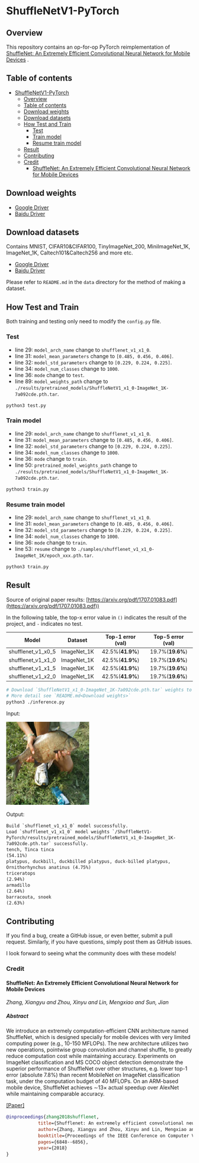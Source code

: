 # ShuffleNetV1-PyTorch

## Overview

This repository contains an op-for-op PyTorch reimplementation
of [ShuffleNet: An Extremely Efficient Convolutional Neural Network for Mobile Devices](https://arxiv.org/pdf/1707.01083.pdf)
.

## Table of contents

- [ShuffleNetV1-PyTorch](#shufflenetv1-pytorch)
    - [Overview](#overview)
    - [Table of contents](#table-of-contents)
    - [Download weights](#download-weights)
    - [Download datasets](#download-datasets)
    - [How Test and Train](#how-test-and-train)
        - [Test](#test)
        - [Train model](#train-model)
        - [Resume train model](#resume-train-model)
    - [Result](#result)
    - [Contributing](#contributing)
    - [Credit](#credit)
        - [ShuffleNet: An Extremely Efficient Convolutional Neural Network for Mobile Devices](#shufflenet-an-extremely-efficient-convolutional-neural-network-for-mobile-devices)

## Download weights

- [Google Driver](https://drive.google.com/drive/folders/17ju2HN7Y6pyPK2CC_AqnAfTOe9_3hCQ8?usp=sharing)
- [Baidu Driver](https://pan.baidu.com/s/1yNs4rqIb004-NKEdKBJtYg?pwd=llot)

## Download datasets

Contains MNIST, CIFAR10&CIFAR100, TinyImageNet_200, MiniImageNet_1K, ImageNet_1K, Caltech101&Caltech256 and more etc.

- [Google Driver](https://drive.google.com/drive/folders/1f-NSpZc07Qlzhgi6EbBEI1wTkN1MxPbQ?usp=sharing)
- [Baidu Driver](https://pan.baidu.com/s/1arNM38vhDT7p4jKeD4sqwA?pwd=llot)

Please refer to `README.md` in the `data` directory for the method of making a dataset.

## How Test and Train

Both training and testing only need to modify the `config.py` file.

### Test

- line 29: `model_arch_name` change to `shufflenet_v1_x1_0`.
- line 31: `model_mean_parameters` change to `[0.485, 0.456, 0.406]`.
- line 32: `model_std_parameters` change to `[0.229, 0.224, 0.225]`.
- line 34: `model_num_classes` change to `1000`.
- line 36: `mode` change to `test`.
- line 89: `model_weights_path` change to `./results/pretrained_models/ShuffleNetV1_x1_0-ImageNet_1K-7a092cde.pth.tar`.

```bash
python3 test.py
```

### Train model

- line 29: `model_arch_name` change to `shufflenet_v1_x1_0`.
- line 31: `model_mean_parameters` change to `[0.485, 0.456, 0.406]`.
- line 32: `model_std_parameters` change to `[0.229, 0.224, 0.225]`.
- line 34: `model_num_classes` change to `1000`.
- line 36: `mode` change to `train`.
- line 50: `pretrained_model_weights_path` change
  to `./results/pretrained_models/ShuffleNetV1_x1_0-ImageNet_1K-7a092cde.pth.tar`.

```bash
python3 train.py
```

### Resume train model

- line 29: `model_arch_name` change to `shufflenet_v1_x1_0`.
- line 31: `model_mean_parameters` change to `[0.485, 0.456, 0.406]`.
- line 32: `model_std_parameters` change to `[0.229, 0.224, 0.225]`.
- line 34: `model_num_classes` change to `1000`.
- line 36: `mode` change to `train`.
- line 53: `resume` change to `./samples/shufflenet_v1_x1_0-ImageNet_1K/epoch_xxx.pth.tar`.

```bash
python3 train.py
```

## Result

Source of original paper results: [https://arxiv.org/pdf/1707.01083.pdf](https://arxiv.org/pdf/1707.01083.pdf))

In the following table, the top-x error value in `()` indicates the result of the project, and `-` indicates no test.

|       Model        |   Dataset   | Top-1 error (val) | Top-5 error (val) |
|:------------------:|:-----------:|:-----------------:|:-----------------:|
| shufflenet_v1_x0_5 | ImageNet_1K | 42.5%(**41.9%**)  | 19.7%(**19.6%**)  |
| shufflenet_v1_x1_0 | ImageNet_1K | 42.5%(**41.9%**)  | 19.7%(**19.6%**)  |
| shufflenet_v1_x1_5 | ImageNet_1K | 42.5%(**41.9%**)  | 19.7%(**19.6%**)  |
| shufflenet_v1_x2_0 | ImageNet_1K | 42.5%(**41.9%**)  | 19.7%(**19.6%**)  |

```bash
# Download `ShuffleNetV1_x1_0-ImageNet_1K-7a092cde.pth.tar` weights to `./results/pretrained_models`
# More detail see `README.md<Download weights>`
python3 ./inference.py 
```

Input:

<span align="center"><img width="224" height="224" src="figure/n01440764_36.JPEG"/></span>

Output:

```text
Build `shufflenet_v1_x1_0` model successfully.
Load `shufflenet_v1_x1_0` model weights `/ShuffleNetV1-PyTorch/results/pretrained_models/ShuffleNetV1_x1_0-ImageNet_1K-7a092cde.pth.tar` successfully.
tench, Tinca tinca                                                          (54.11%)
platypus, duckbill, duckbilled platypus, duck-billed platypus, Ornithorhynchus anatinus (4.75%)
triceratops                                                                 (2.94%)
armadillo                                                                   (2.64%)
barracouta, snoek                                                           (2.63%)
```

## Contributing

If you find a bug, create a GitHub issue, or even better, submit a pull request. Similarly, if you have questions,
simply post them as GitHub issues.

I look forward to seeing what the community does with these models!

### Credit

#### ShuffleNet: An Extremely Efficient Convolutional Neural Network for Mobile Devices

*Zhang, Xiangyu and Zhou, Xinyu and Lin, Mengxiao and Sun, Jian*

##### Abstract

We introduce an extremely computation-efficient CNN
architecture named ShuffleNet, which is designed specially
for mobile devices with very limited computing power (e.g.,
10-150 MFLOPs). The new architecture utilizes two new
operations, pointwise group convolution and channel shuffle, to greatly reduce computation cost while maintaining
accuracy. Experiments on ImageNet classification and MS
COCO object detection demonstrate the superior performance of ShuffleNet over other structures, e.g. lower top-1
error (absolute 7.8%) than recent MobileNet on ImageNet classification task, under the computation budget of
40 MFLOPs. On an ARM-based mobile device, ShuffleNet
achieves ∼13× actual speedup over AlexNet while maintaining comparable accuracy.

[[Paper]](https://arxiv.org/pdf/1707.01083.pdf)

```bibtex
@inproceedings{zhang2018shufflenet,
            title={Shufflenet: An extremely efficient convolutional neural network for mobile devices},
            author={Zhang, Xiangyu and Zhou, Xinyu and Lin, Mengxiao and Sun, Jian},
            booktitle={Proceedings of the IEEE Conference on Computer Vision and Pattern Recognition},
            pages={6848--6856},
            year={2018}
}
```